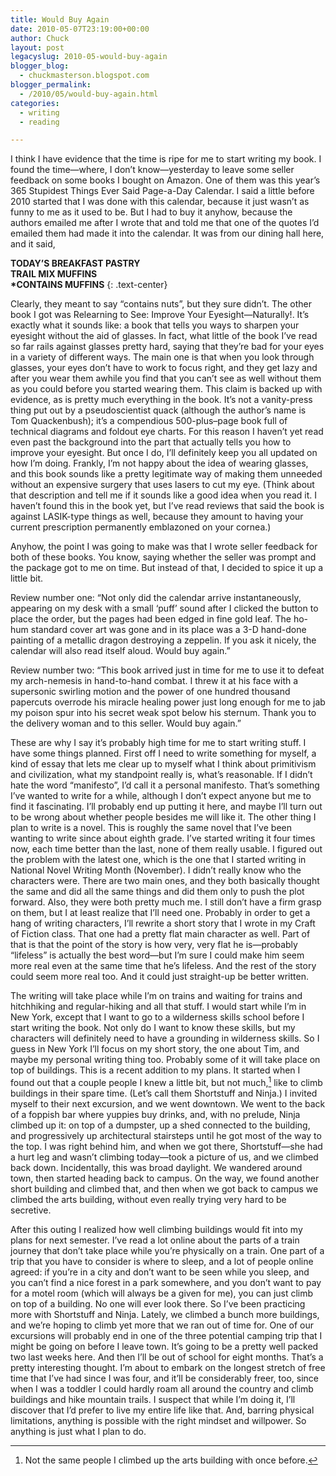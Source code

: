 ```yaml
---
title: Would Buy Again
date: 2010-05-07T23:19:00+00:00
author: Chuck
layout: post
legacyslug: 2010-05-would-buy-again
blogger_blog:
  - chuckmasterson.blogspot.com
blogger_permalink:
  - /2010/05/would-buy-again.html
categories:
  - writing
  - reading

---
```


I think I have evidence that the time is ripe for me to start writing my book.
I found the time—where, I don’t know—yesterday to leave some seller
feedback on some books I bought on Amazon. One of them was this year’s
365 Stupidest Things Ever Said Page-a-Day Calendar. I said a little before 2010
started that I was done with this calendar, because it just wasn’t as
funny to me as it used to be. But I had to buy it anyhow, because the authors
emailed me after I wrote that and told me that one of the quotes I’d
emailed them had made it into the calendar. It was from our dining hall here,
and it said,

**TODAY’S BREAKFAST PASTRY**  
**TRAIL MIX MUFFINS**  
__\*CONTAINS MUFFINS__
{: .text-center}

Clearly, they meant to say “contains nuts”, but they sure
didn’t. The other book I got was Relearning to See: Improve Your
Eyesight—Naturally!. It’s exactly what it sounds like: a book that tells
you ways to sharpen your eyesight without the aid of glasses. In fact, what
little of the book I’ve read so far rails against glasses pretty hard,
saying that they’re bad for your eyes in a variety of different ways. The
main one is that when you look through glasses, your eyes don’t have to
work to focus right, and they get lazy and after you wear them awhile you find
that you can’t see as well without them as you could before you started
wearing them. This claim is backed up with evidence, as is pretty much
everything in the book. It’s not a vanity-press thing put out by a
pseudoscientist quack (although the author’s name is Tom Quackenbush);
it’s a compendious 500-plus–page book full of technical diagrams and
foldout eye charts. For this reason I haven’t yet read even past the
background into the part that actually tells you how to improve your eyesight.
But once I do, I’ll definitely keep you all updated on how I’m
doing. Frankly, I’m not happy about the idea of wearing glasses, and this
book sounds like a pretty legitimate way of making them unneeded without an
expensive surgery that uses lasers to cut my eye. (Think about that description
and tell me if it sounds like a good idea when you read it. I haven’t
found this in the book yet, but I’ve read reviews that said the book is
against LASIK-type things as well, because they amount to having your current
prescription permanently emblazoned on your cornea.)

Anyhow, the point I was going to make was that I wrote seller feedback for both
of these books. You know, saying whether the seller was prompt and the package
got to me on time. But instead of that, I decided to spice it up a little bit.

Review number one: “Not only did the calendar arrive instantaneously,
appearing on my desk with a small ‘puff’ sound after I clicked the
button to place the order, but the pages had been edged in fine gold leaf. The
ho-hum standard cover art was gone and in its place was a 3-D hand-done
painting of a metallic dragon destroying a zeppelin. If you ask it nicely, the
calendar will also read itself aloud. Would buy again.”

Review number two: “This book arrived just in time for me to use it to
defeat my arch-nemesis in hand-to-hand combat. I threw it at his face with a
supersonic swirling motion and the power of one hundred thousand papercuts
overrode his miracle healing power just long enough for me to jab my poison
spur into his secret weak spot below his sternum. Thank you to the delivery
woman and to this seller. Would buy again.”

These are why I say it’s probably high time for me to start writing
stuff. I have some things planned. First off I need to write something for
myself, a kind of essay that lets me clear up to myself what I think about
primitivism and civilization, what my standpoint really is, what’s
reasonable. If I didn’t hate the word “manifesto”, I’d
call it a personal manifesto. That’s something I’ve wanted to write
for a while, although I don’t expect anyone but me to find it
fascinating. I’ll probably end up putting it here, and maybe I’ll
turn out to be wrong about whether people besides me will like it. The other
thing I plan to write is a novel. This is roughly the same novel that
I’ve been wanting to write since about eighth grade. I’ve started
writing it four times now, each time better than the last, none of them really
usable. I figured out the problem with the latest one, which is the one that I
started writing in National Novel Writing Month (November). I didn’t
really know who the characters were. There are two main ones, and they both
basically thought the same and did all the same things and did them only to
push the plot forward. Also, they were both pretty much me. I still don’t
have a firm grasp on them, but I at least realize that I’ll need one.
Probably in order to get a hang of writing characters, I’ll rewrite a
short story that I wrote in my Craft of Fiction class. That one had a pretty
flat main character as well. Part of that is that the point of the story is how
very, very flat he is—probably “lifeless” is actually the best
word—but I’m sure I could make him seem more real even at the same time
that he’s lifeless. And the rest of the story could seem more real too.
And it could just straight-up be better written.

The writing will take place while I’m on trains and waiting for trains
and hitchhiking and regular-hiking and all that stuff. I would start while
I’m in New York, except that I want to go to a wilderness skills school
before I start writing the book. Not only do I want to know these skills, but
my characters will definitely need to have a grounding in wilderness skills. So
I guess in New York I’ll focus on my short story, the one about Tim, and
maybe my personal writing thing too. Probably some of it will take place on top
of buildings. This is a recent addition to my plans. It started when I found
out that a couple people I knew a little bit, but not much,[^1] like to climb
buildings in their spare time. (Let’s call them Shortstuff and Ninja.) I
invited myself to their next excursion, and we went downtown. We went to the
back of a foppish bar where yuppies buy drinks, and, with no prelude, Ninja
climbed up it: on top of a dumpster, up a shed connected to the building, and
progressively up architectural stairsteps until he got most of the way to the
top. I was right behind him, and when we got there, Shortstuff—she had a hurt
leg and wasn’t climbing today—took a picture of us, and we climbed back
down. Incidentally, this was broad daylight. We wandered around town, then
started heading back to campus. On the way, we found another short building and
climbed that, and then when we got back to campus we climbed the arts building,
without even really trying very hard to be secretive.

After this outing I realized how well climbing buildings would fit into my
plans for next semester. I’ve read a lot online about the parts of a
train journey that don’t take place while you’re physically on a
train. One part of a trip that you have to consider is where to sleep, and a
lot of people online agreed: if you’re in a city and don’t want to
be seen while you sleep, and you can’t find a nice forest in a park
somewhere, and you don’t want to pay for a motel room (which will always
be a given for me), you can just climb on top of a building. No one will ever
look there. So I’ve been practicing more with Shortstuff and Ninja.
Lately, we climbed a bunch more buildings, and we’re hoping to climb yet
more that we ran out of time for. One of our excursions will probably end in
one of the three potential camping trip that I might be going on before I leave
town. It’s going to be a pretty well packed two last weeks here. And then
I’ll be out of school for eight months. That’s a pretty interesting
thought. I’m about to embark on the longest stretch of free time that
I’ve had since I was four, and it’ll be considerably freer, too,
since when I was a toddler I could hardly roam all around the country and climb
buildings and hike mountain trails. I suspect that while I’m doing it,
I’ll discover that I’d prefer to live my entire life like that.
And, barring physical limitations, anything is possible with the right mindset
and willpower. So anything is just what I plan to do.

[^1]: Not the same people I climbed up the arts building with once before.


